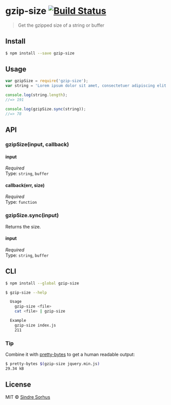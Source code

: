 # gzip-size [![Build Status](https://travis-ci.org/sindresorhus/gzip-size.svg?branch=master)](https://travis-ci.org/sindresorhus/gzip-size)

> Get the gzipped size of a string or buffer


## Install

```sh
$ npm install --save gzip-size
```


## Usage

```js
var gzipSize = require('gzip-size');
var string = 'Lorem ipsum dolor sit amet, consectetuer adipiscing elit. Aenean commodo ligula eget dolor. Aenean massa. Cum sociis natoque penatibus et magnis dis parturient montes, nascetur ridiculus mus.';

console.log(string.length);
//=> 191

console.log(gzipSize.sync(string));
//=> 78
```


## API

### gzipSize(input, callback)

#### input

*Required*  
Type: `string`, `buffer`

#### callback(err, size)

*Required*  
Type: `function`

### gzipSize.sync(input)

Returns the size.

#### input

*Required*  
Type: `string`, `buffer`  


## CLI

```sh
$ npm install --global gzip-size
```

```sh
$ gzip-size --help

  Usage
    gzip-size <file>
    cat <file> | gzip-size

  Example
    gzip-size index.js
    211
```

### Tip

Combine it with [pretty-bytes](https://github.com/sindresorhus/pretty-bytes) to get a human readable output:

```sh
$ pretty-bytes $(gzip-size jquery.min.js)
29.34 kB
```


## License

MIT © [Sindre Sorhus](https://sindresorhus.com)
